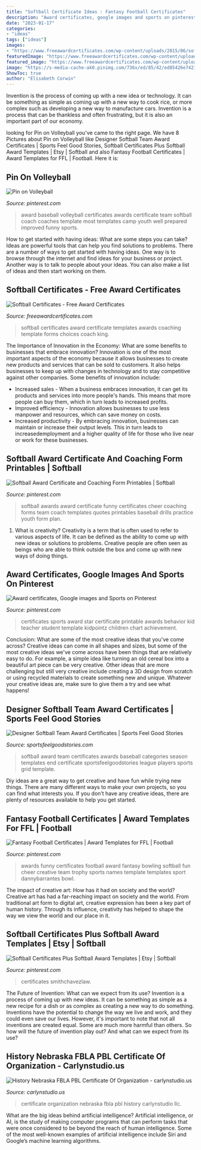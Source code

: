 ```yaml
---
title: "Softball Certificate Ideas : Fantasy Football Certificates"
description: "Award certificates, google images and sports on pinterest"
date: "2023-01-17"
categories:
- "ideas"
tags: ["ideas"]
images:
- "https://www.freeawardcertificates.com/wp-content/uploads/2015/06/softballgridnew.jpg"
featuredImage: "https://www.freeawardcertificates.com/wp-content/uploads/2015/06/softballgridnew.jpg"
featured_image: "https://www.freeawardcertificates.com/wp-content/uploads/2015/06/softballgridnew.jpg"
image: "https://s-media-cache-ak0.pinimg.com/736x/ed/85/42/ed85426e742121e6462207855318b0cc.jpg"
ShowToc: true
author: "Elisabeth Corwin"
---
```



Invention is the process of coming up with a new idea or technology. It can be something as simple as coming up with a new way to cook rice, or more complex such as developing a new way to manufacture cars. Invention is a process that can be thankless and often frustrating, but it is also an important part of our economy.

	

		
looking for Pin on Volleyball you've came to the right page. We have 8 Pictures about Pin on Volleyball like Designer Softball Team Award Certificates | Sports Feel Good Stories, Softball Certificates Plus Softball Award Templates | Etsy | Softball and also Fantasy Football Certificates | Award Templates for FFL | Football. Here it is:
		
    
## Pin On Volleyball

<img loading=lazy src="https://i.pinimg.com/originals/e2/c5/61/e2c561f1f596539efa7c956d0febc879.jpg" onerror="this.onerror=null;this.src='https://tse2.mm.bing.net/th?id=OIP.nkmHwTOZs1PoFq_s74bYuAAAAA&amp;pid=15.1';" alt="Pin on Volleyball">

_Source: pinterest.com_

>award baseball volleyball certificates awards certificate team softball coach coaches template most templates camp youth well prepared improved funny sports. 

	

How to get started with having ideas: What are some steps you can take?
Ideas are powerful tools that can help you find solutions to problems. There are a number of ways to get started with having ideas. One way is to browse through the internet and find ideas for your business or project. Another way is to talk to people about your ideas. You can also make a list of ideas and then start working on them.

    
## Softball Certificates - Free Award Certificates

<img loading=lazy src="https://www.freeawardcertificates.com/wp-content/uploads/2015/06/softballgridnew.jpg" onerror="this.onerror=null;this.src='https://tse2.mm.bing.net/th?id=OIP.9IBa08xI_tizFhVwbgZfKgHaLc&amp;pid=15.1';" alt="Softball Certificates - Free Award Certificates">

_Source: freeawardcertificates.com_

>softball certificates award certificate templates awards coaching template forms choices coach king. 

	

The Importance of Innovation in the Economy: What are some benefits to businesses that embrace innovation?
Innovation is one of the most important aspects of the economy because it allows businesses to create new products and services that can be sold to customers. It also helps businesses to keep up with changes in technology and to stay competitive against other companies. Some benefits of innovation include: 
- Increased sales - When a business embraces innovation, it can get its products and services into more people's hands. This means that more people can buy them, which in turn leads to increased profits. 
- Improved efficiency - Innovation allows businesses to use less manpower and resources, which can save money on costs. 
- Increased productivity - By embracing innovation, businesses can maintain or increase their output levels. This in turn leads to increasedemployment and a higher quality of life for those who live near or work for these businesses.

    
## Softball Award Certificate And Coaching Form Printables | Softball

<img loading=lazy src="https://i.pinimg.com/736x/a0/1b/c1/a01bc1ab6782a2dab7751d81eda54dc6--softball-drills-softball-party.jpg" onerror="this.onerror=null;this.src='https://tse4.mm.bing.net/th?id=OIP.0NaKo0SckxA3odhT_frDfwHaJo&amp;pid=15.1';" alt="Softball Award Certificate and Coaching Form Printables | Softball">

_Source: pinterest.com_

>softball awards award certificate funny certificates cheer coaching forms team coach templates quotes printables baseball drills practice youth form plan. 

	

1. What is creativity?
Creativity is a term that is often used to refer to various aspects of life. It can be defined as the ability to come up with new ideas or solutions to problems. Creative people are often seen as beings who are able to think outside the box and come up with new ways of doing things.

    
## Award Certificates, Google Images And Sports On Pinterest

<img loading=lazy src="https://s-media-cache-ak0.pinimg.com/736x/ed/85/42/ed85426e742121e6462207855318b0cc.jpg" onerror="this.onerror=null;this.src='https://tse4.mm.bing.net/th?id=OIP.TQe80fots2OrHTxTrEadvQAAAA&amp;pid=15.1';" alt="Award certificates, Google images and Sports on Pinterest">

_Source: pinterest.com_

>certificates sports award star certificate printable awards behavior kid teacher student template kidpointz children chart achievement. 

	

Conclusion: What are some of the most creative ideas that you've come across?
Creative ideas can come in all shapes and sizes, but some of the most creative ideas we've come across have been things that are relatively easy to do. For example, a simple idea like turning an old cereal box into a beautiful art piece can be very creative. Other ideas that are more challenging but still very creative include creating a 3D design from scratch or using recycled materials to create something new and unique. Whatever your creative ideas are, make sure to give them a try and see what happens!

    
## Designer Softball Team Award Certificates | Sports Feel Good Stories

<img loading=lazy src="https://www.sportsfeelgoodstories.com/wp-content/uploads/2018/04/newsoftballgrid.jpg" onerror="this.onerror=null;this.src='https://tse1.mm.bing.net/th?id=OIP.E6Pa5OD2l9W-osK0oqxrJAHaNY&amp;pid=15.1';" alt="Designer Softball Team Award Certificates | Sports Feel Good Stories">

_Source: sportsfeelgoodstories.com_

>softball award team certificates awards baseball categories season templates end certificate sportsfeelgoodstories league players sports grid template. 

	

Diy ideas are a great way to get creative and have fun while trying new things. There are many different ways to make your own projects, so you can find what interests you. If you don’t have any creative ideas, there are plenty of resources available to help you get started.

    
## Fantasy Football Certificates | Award Templates For FFL | Football

<img loading=lazy src="https://i.pinimg.com/originals/37/a1/98/37a1988e294bda824688e0ab82fd4e65.jpg" onerror="this.onerror=null;this.src='https://tse3.mm.bing.net/th?id=OIP.katR30G-0tL8OHtm5OD8TwHaEb&amp;pid=15.1';" alt="Fantasy Football Certificates | Award Templates for FFL | Football">

_Source: pinterest.com_

>awards funny certificates football award fantasy bowling softball fun cheer creative team trophy sports names template templates sport dannybarrantes bowl. 

	

The impact of creative art: How has it had on society and the world?
Creative art has had a far-reaching impact on society and the world. From traditional art form to digital art, creative expression has been a key part of human history. Through its influence, creativity has helped to shape the way we view the world and our place in it.

    
## Softball Certificates Plus Softball Award Templates | Etsy | Softball

<img loading=lazy src="https://i.pinimg.com/736x/04/e2/c3/04e2c3dc6e367e19e79439da4f0ad878.jpg" onerror="this.onerror=null;this.src='https://tse1.mm.bing.net/th?id=OIP.NPVBJe88jsEaET2EEGSFhgHaF4&amp;pid=15.1';" alt="Softball Certificates Plus Softball Award Templates | Etsy | Softball">

_Source: pinterest.com_

>certificates smithchavezlaw. 

	

The Future of Invention: What can we expect from its use?
Invention is a process of coming up with new ideas. It can be something as simple as a new recipe for a dish or as complex as creating a new way to do something. Inventions have the potential to change the way we live and work, and they could even save our lives. However, it's important to note that not all inventions are created equal. Some are much more harmful than others. So how will the future of invention play out? And what can we expect from its use?

    
## History Nebraska FBLA PBL Certificate Of Organization - Carlynstudio.us

<img loading=lazy src="http://carlynstudio.us/wp-content/uploads/2018/11/nebraska-llc-limited-liability-company-certificate-of-organization.jpg" onerror="this.onerror=null;this.src='https://tse4.mm.bing.net/th?id=OIP.zG2-2tRLBxd0KfMEI9bURwHaJl&amp;pid=15.1';" alt="History Nebraska FBLA PBL Certificate Of Organization - carlynstudio.us">

_Source: carlynstudio.us_

>certificate organization nebraska fbla pbl history carlynstudio llc. 

	

What are the big ideas behind artificial intelligence?
Artificial intelligence, or AI, is the study of making computer programs that can perform tasks that were once considered to be beyond the reach of human intelligence. Some of the most well-known examples of artificial intelligence include Siri and Google’s machine learning algorithms.

